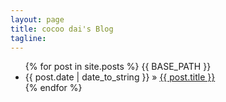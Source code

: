 ```yaml
---
layout: page
title: cocoo dai's Blog
tagline: 
---
```


<ul class="posts">
  {% for post in site.posts %}
  	{{ BASE_PATH }}
    <li><span>{{ post.date | date_to_string }}</span> &raquo; <a href="{{ post.url }}">{{ post.title }}</a></li>
  {% endfor %}
</ul>


